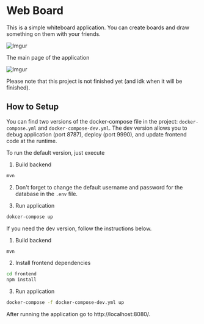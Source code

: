 # Web Board
This is a simple whiteboard application.
You can create boards and draw something on them with your friends.

![Imgur](https://i.imgur.com/Tp7lbS4.gif)

The main page of the application

![Imgur](https://i.imgur.com/xVpwulC.png)

Please note that this project is not finished yet (and idk when it will be finished).

## How to Setup
You can find two versions of the docker-compose file in the project: `docker-compose.yml` and `docker-compose-dev.yml`.
The dev version allows you to debug application (port 8787), deploy (port 9990), and update frontend code at the runtime.

To run the default version, just execute
1. Build backend
```bash
mvn
```
2. Don't forget to change the default username and password for the database in the `.env` file.

3. Run application
```bash
dokcer-compose up
```

If you need the dev version, follow the instructions below.
1. Build backend
```bash
mvn
```
2. Install frontend dependencies
```bash
cd frontend
npm install 
```
3. Run application
```bash
docker-compose -f docker-compose-dev.yml up 
```

After running the application go to http://localhost:8080/.
